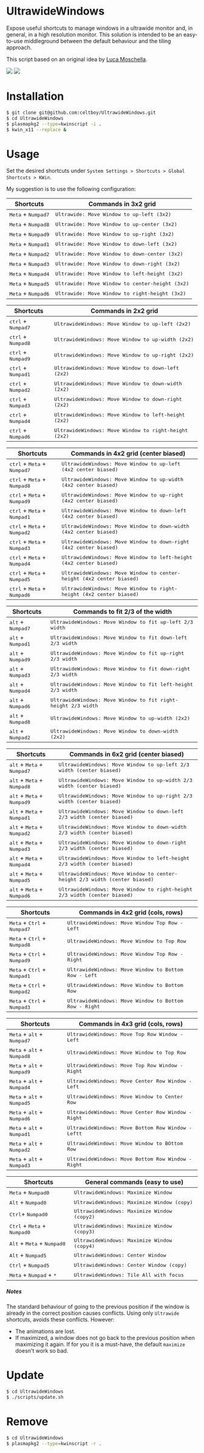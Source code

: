 # UltrawideWindows

Expose useful shortcuts to manage windows in a ultrawide monitor and, in general, in a high resolution monitor.
This solution is intended to be an easy-to-use middleground between the default behaviour and the tiling approach.

This script based on an original idea by [Luca Moschella]( https://github.com/lucmos/UltrawideWindows.git ).

![](/docs/preview2.gif)
![](/docs/preview.gif)

# Installation

```bash
$ git clone git@github.com:celtboy/UltrawideWindows.git
$ cd UltrawideWindows
$ plasmapkg2 --type=kwinscript -i .
$ kwin_x11 --replace &
```

# Usage

Set the desired shortcuts under `System Settings > Shortcuts > Global Shortcuts > KWin`.

My suggestion is to use the following configuration:

| Shortcuts                            | Commands in 3x2 grid                                     |
| ------------------------------------ | -------------------------------------------------------- |
| <kbd>Meta</kbd> + <kbd>Numpad7</kbd> | <kbd>Ultrawide: Move Window to up-left (3x2)</kbd>       |
| <kbd>Meta</kbd> + <kbd>Numpad8</kbd> | <kbd>Ultrawide: Move Window to up-center (3x2)</kbd>     |
| <kbd>Meta</kbd> + <kbd>Numpad9</kbd> | <kbd>Ultrawide: Move Window to up-right (3x2)</kbd>      |
| <kbd>Meta</kbd> + <kbd>Numpad1</kbd> | <kbd>Ultrawide: Move Window to down-left (3x2)</kbd>     |
| <kbd>Meta</kbd> + <kbd>Numpad2</kbd> | <kbd>Ultrawide: Move Window to down-center (3x2)</kbd>   |
| <kbd>Meta</kbd> + <kbd>Numpad3</kbd> | <kbd>Ultrawide: Move Window to down-right (3x2)</kbd>    |
| <kbd>Meta</kbd> + <kbd>Numpad4</kbd> | <kbd>Ultrawide: Move Window to left-height (3x2)</kbd>   |
| <kbd>Meta</kbd> + <kbd>Numpad5</kbd> | <kbd>Ultrawide: Move Window to center-height (3x2)</kbd> |
| <kbd>Meta</kbd> + <kbd>Numpad6</kbd> | <kbd>Ultrawide: Move Window to right-height (3x2)</kbd>  |

| Shortcuts                            | Commands in 2x2 grid                                           |
| ------------------------------------ | -------------------------------------------------------------- |
| <kbd>ctrl</kbd> + <kbd>Numpad7</kbd> | <kbd>UltrawideWindows: Move Window to up-left (2x2)</kbd>      |
| <kbd>ctrl</kbd> + <kbd>Numpad8</kbd> | <kbd>UltrawideWindows: Move Window to up-width (2x2)</kbd>     |
| <kbd>ctrl</kbd> + <kbd>Numpad9</kbd> | <kbd>UltrawideWindows: Move Window to up-right (2x2)</kbd>     |
| <kbd>ctrl</kbd> + <kbd>Numpad1</kbd> | <kbd>UltrawideWindows: Move Window to down-left (2x2)</kbd>    |
| <kbd>ctrl</kbd> + <kbd>Numpad2</kbd> | <kbd>UltrawideWindows: Move Window to down-width (2x2)</kbd>   |
| <kbd>ctrl</kbd> + <kbd>Numpad3</kbd> | <kbd>UltrawideWindows: Move Window to down-right (2x2)</kbd>   |
| <kbd>ctrl</kbd> + <kbd>Numpad4</kbd> | <kbd>UltrawideWindows: Move Window to left-height (2x2)</kbd>  |
| <kbd>ctrl</kbd> + <kbd>Numpad6</kbd> | <kbd>UltrawideWindows: Move Window to right-height (2x2)</kbd> |

| Shortcuts                                              | Commands in 4x2 grid (center biased)                                          |
| ------------------------------------------------------ | ----------------------------------------------------------------------------- |
| <kbd>ctrl</kbd> + <kbd>Meta</kbd> + <kbd>Numpad7</kbd> | <kbd>UltrawideWindows: Move Window to up-left (4x2 center biased)</kbd>       |
| <kbd>ctrl</kbd> + <kbd>Meta</kbd> + <kbd>Numpad8</kbd> | <kbd>UltrawideWindows: Move Window to up-width (4x2 center biased)</kbd>      |
| <kbd>ctrl</kbd> + <kbd>Meta</kbd> + <kbd>Numpad9</kbd> | <kbd>UltrawideWindows: Move Window to up-right (4x2 center biased)</kbd>      |
| <kbd>ctrl</kbd> + <kbd>Meta</kbd> + <kbd>Numpad1</kbd> | <kbd>UltrawideWindows: Move Window to down-left (4x2 center biased)</kbd>     |
| <kbd>ctrl</kbd> + <kbd>Meta</kbd> + <kbd>Numpad2</kbd> | <kbd>UltrawideWindows: Move Window to down-width (4x2 center biased)</kbd>    |
| <kbd>ctrl</kbd> + <kbd>Meta</kbd> + <kbd>Numpad3</kbd> | <kbd>UltrawideWindows: Move Window to down-right (4x2 center biased)</kbd>    |
| <kbd>ctrl</kbd> + <kbd>Meta</kbd> + <kbd>Numpad4</kbd> | <kbd>UltrawideWindows: Move Window to left-height (4x2 center biased)</kbd>   |
| <kbd>ctrl</kbd> + <kbd>Meta</kbd> + <kbd>Numpad5</kbd> | <kbd>UltrawideWindows: Move Window to center-height (4x2 center biased)</kbd> |
| <kbd>ctrl</kbd> + <kbd>Meta</kbd> + <kbd>Numpad6</kbd> | <kbd>UltrawideWindows: Move Window to right-height (4x2 center biased)</kbd>  |

| Shortcuts                           | Commands to fit 2/3 of the width                                       |
| ----------------------------------- | ---------------------------------------------------------------------- |
| <kbd>alt</kbd> + <kbd>Numpad7</kbd> | <kbd>UltrawideWindows: Move Window to fit up-left 2/3 width</kbd>      |
| <kbd>alt</kbd> + <kbd>Numpad1</kbd> | <kbd>UltrawideWindows: Move Window to fit down-left 2/3 width</kbd>    |
| <kbd>alt</kbd> + <kbd>Numpad9</kbd> | <kbd>UltrawideWindows: Move Window to fit up-right 2/3 width</kbd>     |
| <kbd>alt</kbd> + <kbd>Numpad3</kbd> | <kbd>UltrawideWindows: Move Window to fit down-right 2/3 width</kbd>   |
| <kbd>alt</kbd> + <kbd>Numpad4</kbd> | <kbd>UltrawideWindows: Move Window to fit left-height 2/3 width</kbd>  |
| <kbd>alt</kbd> + <kbd>Numpad6</kbd> | <kbd>UltrawideWindows: Move Window to fit right-height 2/3 width</kbd> |
| <kbd>alt</kbd> + <kbd>Numpad8</kbd> | <kbd>UltrawideWindows: Move Window to up-width (2x2)</kbd>             |
| <kbd>alt</kbd> + <kbd>Numpad2</kbd> | <kbd>UltrawideWindows: Move Window to down-width (2x2)</kbd>           |

| Shortcuts                                             | Commands in 6x2 grid (center biased)                                                |
| ----------------------------------------------------- | ----------------------------------------------------------------------------------- |
| <kbd>alt</kbd> + <kbd>Meta</kbd> + <kbd>Numpad7</kbd> | <kbd>UltrawideWindows: Move Window to up-left 2/3 width (center biased)</kbd>       |
| <kbd>alt</kbd> + <kbd>Meta</kbd> + <kbd>Numpad8</kbd> | <kbd>UltrawideWindows: Move Window to up-width 2/3 width (center biased)</kbd>      |
| <kbd>alt</kbd> + <kbd>Meta</kbd> + <kbd>Numpad9</kbd> | <kbd>UltrawideWindows: Move Window to up-right 2/3 width (center biased)</kbd>      |
| <kbd>alt</kbd> + <kbd>Meta</kbd> + <kbd>Numpad1</kbd> | <kbd>UltrawideWindows: Move Window to down-left 2/3 width (center biased)</kbd>     |
| <kbd>alt</kbd> + <kbd>Meta</kbd> + <kbd>Numpad2</kbd> | <kbd>UltrawideWindows: Move Window to down-width 2/3 width (center biased)</kbd>    |
| <kbd>alt</kbd> + <kbd>Meta</kbd> + <kbd>Numpad3</kbd> | <kbd>UltrawideWindows: Move Window to down-right 2/3 width (center biased)</kbd>    |
| <kbd>alt</kbd> + <kbd>Meta</kbd> + <kbd>Numpad4</kbd> | <kbd>UltrawideWindows: Move Window to left-height 2/3 width (center biased)</kbd>   |
| <kbd>alt</kbd> + <kbd>Meta</kbd> + <kbd>Numpad5</kbd> | <kbd>UltrawideWindows: Move Window to center-height 2/3 width (center biased)</kbd> |
| <kbd>alt</kbd> + <kbd>Meta</kbd> + <kbd>Numpad6</kbd> | <kbd>UltrawideWindows: Move Window to right-height 2/3 width (center biased)</kbd>  |


| Shortcuts                                              | Commands in 4x2 grid  (cols, rows)                             |
| ------------------------------------------------------ | -------------------------------------------------------------- |
| <kbd>Meta</kbd> + <kbd>Ctrl</kbd> + <kbd>Numpad7</kbd> | <kbd>UltrawideWindows: Move Window Top Row - Left</kbd>        |
| <kbd>Meta</kbd> + <kbd>Ctrl</kbd> + <kbd>Numpad8</kbd> | <kbd>UltrawideWindows: Move Window to Top Row</kbd>            |
| <kbd>Meta</kbd> + <kbd>Ctrl</kbd> + <kbd>Numpad9</kbd> | <kbd>UltrawideWindows: Move Window Top Row - Right</kbd>       |
| <kbd>Meta</kbd> + <kbd>Ctrl</kbd> + <kbd>Numpad1</kbd> | <kbd>UltrawideWindows: Move Window to Bottom Row - Left</kbd>  |
| <kbd>Meta</kbd> + <kbd>Ctrl</kbd> + <kbd>Numpad2</kbd> | <kbd>UltrawideWindows: Move Window to Bottom Row</kbd>         |
| <kbd>Meta</kbd> + <kbd>Ctrl</kbd> + <kbd>Numpad3</kbd> | <kbd>UltrawideWindows: Move Window to Bottom Row - Right</kbd> |

| Shortcuts                                              | Commands in 4x3 grid (cols, rows)                           |
| ------------------------------------------------------ | ----------------------------------------------------------- |
| <kbd>Meta</kbd> + <kbd>alt</kbd> + <kbd>Numpad7</kbd>  | <kbd>UltrawideWindows: Move Top Row Window - Left</kbd>     |
| <kbd>Meta</kbd> + <kbd>alt</kbd> + <kbd>Numpad8</kbd>  | <kbd>UltrawideWindows: Move Window to Top Row</kbd>         |
| <kbd>Meta</kbd> + <kbd>alt</kbd> + <kbd>Numpad9</kbd>  | <kbd>UltrawideWindows: Move Top Row Window - Right</kbd>    |
| <kbd>Meta</kbd> + <kbd>alt</kbd> + <kbd>Numpad4</kbd>  | <kbd>UltrawideWindows: Move Center Row Window - Left</kbd>  |
| <kbd>Meta</kbd> + <kbd>alt</kbd> + <kbd>Numpad5</kbd>  | <kbd>UltrawideWindows: Move Window to Center Row</kbd>      |
| <kbd>Meta</kbd> + <kbd>alt</kbd> + <kbd>Numpad6</kbd>  | <kbd>UltrawideWindows: Move Center Row Window - Right</kbd> |
| <kbd>Meta</kbd> + <kbd>alt</kbd> + <kbd>Numpad1</kbd>  | <kbd>UltrawideWindows: Move Bottom Row Window - Leftt</kbd> |
| <kbd>Meta</kbd> + <kbd>alt</kbd> + <kbd>Numpad2</kbd>  | <kbd>UltrawideWindows: Move Window to BOttom Row</kbd>      |
| <kbd>Meta</kbd> + <kbd>alt</kbd> + <kbd>Numpad3</kbd>  | <kbd>UltrawideWindows: Move Bottom Row Window - Right</kbd> |


| Shortcuts                                              | General commands (easy to use)                       |
| ------------------------------------------------------ | ---------------------------------------------------- |
| <kbd>Meta</kbd> + <kbd>Numpad0</kbd>                   | <kbd>UltrawideWindows: Maximize Window</kbd>         |
| <kbd>Alt</kbd> + <kbd>Numpad0</kbd>                    | <kbd>UltrawideWindows: Maximize Window (copy)</kbd>  |
| <kbd>Ctrl</kbd>+ <kbd>Numpad0</kbd>                    | <kbd>UltrawideWindows: Maximize Window (copy2)</kbd> |
| <kbd>Ctrl</kbd> + <kbd>Meta</kbd> + <kbd>Numpad0</kbd> | <kbd>UltrawideWindows: Maximize Window (copy3)</kbd> |
| <kbd>Alt</kbd> + <kbd>Meta</kbd> + <kbd>Numpad0</kbd>  | <kbd>UltrawideWindows: Maximize Window (copy4)</kbd> |
| <kbd>Alt</kbd> + <kbd>Numpad5</kbd>                    | <kbd>UltrawideWindows: Center Window</kbd>           |
| <kbd>Ctrl</kbd> + <kbd>Numpad5</kbd>                   | <kbd>UltrawideWindows: Center Window (copy)</kbd>    |
| <kbd>Meta</kbd> + <kbd>Numpad</kbd> + <kbd>\*</kbd>    | <kbd>UltrawideWindows: Tile All with focus </kbd>    |

##### Notes

The standard behaviour of going to the previous position if the window is already in the correct position causes conflicts.
Using only `Ultrawide` shortcuts, avoids these conflicts. However:

- The animations are lost.
- If maximized, a window does not go back to the previous position when maximizing it again. If for you it is a must-have, the default `maximize` doesn't work so bad.

# Update

```bash
$ cd UltrawideWindows
$ ./scripts/update.sh
```

# Remove

```bash
$ cd UltrawideWindows
$ plasmapkg2 --type=kwinscript -r .
```
